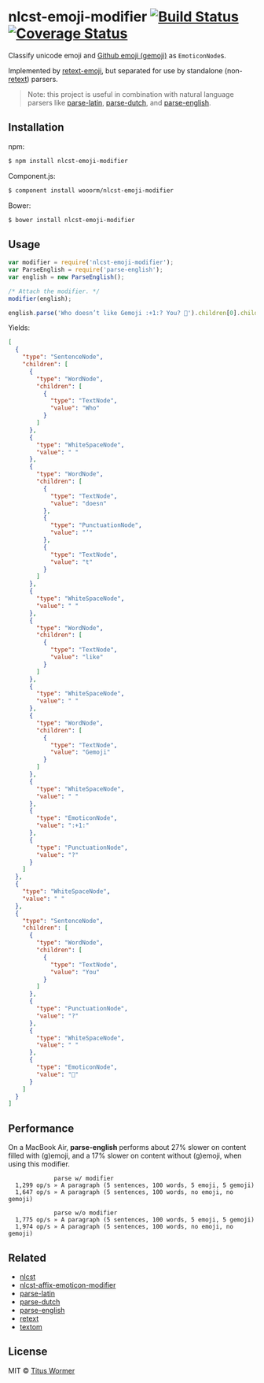 # nlcst-emoji-modifier [![Build Status](https://img.shields.io/travis/wooorm/nlcst-emoji-modifier.svg?style=flat)](https://travis-ci.org/wooorm/nlcst-emoji-modifier) [![Coverage Status](https://img.shields.io/coveralls/wooorm/nlcst-emoji-modifier.svg?style=flat)](https://coveralls.io/r/wooorm/nlcst-emoji-modifier?branch=master)

Classify unicode emoji and [Github emoji (gemoji)](https://github.com/wooorm/gemoji) as `EmoticonNode`s.

Implemented by [retext-emoji](https://github.com/wooorm/retext-emoji), but separated for use by standalone (non-[retext](https://github.com/wooorm/retext)) parsers.

> Note: this project is useful in combination with natural language parsers like [parse-latin](https://github.com/wooorm/parse-latin), [parse-dutch](https://github.com/wooorm/parse-dutch), and [parse-english](https://github.com/wooorm/parse-english).

## Installation

npm:
```sh
$ npm install nlcst-emoji-modifier
```

Component.js:
```sh
$ component install wooorm/nlcst-emoji-modifier
```

Bower:
```sh
$ bower install nlcst-emoji-modifier
```

## Usage

```js
var modifier = require('nlcst-emoji-modifier');
var ParseEnglish = require('parse-english');
var english = new ParseEnglish();

/* Attach the modifier. */
modifier(english);

english.parse('Who doesn’t like Gemoji :+1:? You? 💩').children[0].children;
```

Yields:

```json
[
  {
    "type": "SentenceNode",
    "children": [
      {
        "type": "WordNode",
        "children": [
          {
            "type": "TextNode",
            "value": "Who"
          }
        ]
      },
      {
        "type": "WhiteSpaceNode",
        "value": " "
      },
      {
        "type": "WordNode",
        "children": [
          {
            "type": "TextNode",
            "value": "doesn"
          },
          {
            "type": "PunctuationNode",
            "value": "’"
          },
          {
            "type": "TextNode",
            "value": "t"
          }
        ]
      },
      {
        "type": "WhiteSpaceNode",
        "value": " "
      },
      {
        "type": "WordNode",
        "children": [
          {
            "type": "TextNode",
            "value": "like"
          }
        ]
      },
      {
        "type": "WhiteSpaceNode",
        "value": " "
      },
      {
        "type": "WordNode",
        "children": [
          {
            "type": "TextNode",
            "value": "Gemoji"
          }
        ]
      },
      {
        "type": "WhiteSpaceNode",
        "value": " "
      },
      {
        "type": "EmoticonNode",
        "value": ":+1:"
      },
      {
        "type": "PunctuationNode",
        "value": "?"
      }
    ]
  },
  {
    "type": "WhiteSpaceNode",
    "value": " "
  },
  {
    "type": "SentenceNode",
    "children": [
      {
        "type": "WordNode",
        "children": [
          {
            "type": "TextNode",
            "value": "You"
          }
        ]
      },
      {
        "type": "PunctuationNode",
        "value": "?"
      },
      {
        "type": "WhiteSpaceNode",
        "value": " "
      },
      {
        "type": "EmoticonNode",
        "value": "💩"
      }
    ]
  }
]
```

## Performance

On a MacBook Air, **parse-english** performs about 27% slower on content filled with (g)emoji, and a 17% slower on content without (g)emoji, when using this modifier.

```
             parse w/ modifier
  1,299 op/s » A paragraph (5 sentences, 100 words, 5 emoji, 5 gemoji)
  1,647 op/s » A paragraph (5 sentences, 100 words, no emoji, no gemoji)

             parse w/o modifier
  1,775 op/s » A paragraph (5 sentences, 100 words, 5 emoji, 5 gemoji)
  1,974 op/s » A paragraph (5 sentences, 100 words, no emoji, no gemoji)
```

## Related

- [nlcst](https://github.com/wooorm/nlcst)
- [nlcst-affix-emoticon-modifier](https://github.com/wooorm/nlcst-affix-emoticon-modifier)
- [parse-latin](https://github.com/wooorm/parse-latin)
- [parse-dutch](https://github.com/wooorm/parse-dutch)
- [parse-english](https://github.com/wooorm/parse-english)
- [retext](https://github.com/wooorm/retext)
- [textom](https://github.com/wooorm/textom)

## License

MIT © [Titus Wormer](http://wooorm.com)
